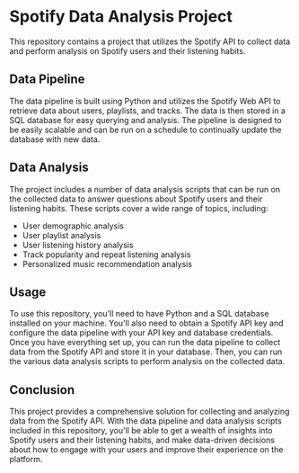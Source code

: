 # Spotify Data Analysis Project

This repository contains a project that utilizes the Spotify API to collect data and perform analysis on Spotify users and their listening habits. 

## Data Pipeline
The data pipeline is built using Python and utilizes the Spotify Web API to retrieve data about users, playlists, and tracks. The data is then stored in a SQL database for easy querying and analysis. The pipeline is designed to be easily scalable and can be run on a schedule to continually update the database with new data.

## Data Analysis
The project includes a number of data analysis scripts that can be run on the collected data to answer questions about Spotify users and their listening habits. These scripts cover a wide range of topics, including:
- User demographic analysis
- User playlist analysis
- User listening history analysis
- Track popularity and repeat listening analysis
- Personalized music recommendation analysis

## Usage
To use this repository, you'll need to have Python and a SQL database installed on your machine. You'll also need to obtain a Spotify API key and configure the data pipeline with your API key and database credentials. Once you have everything set up, you can run the data pipeline to collect data from the Spotify API and store it in your database. Then, you can run the various data analysis scripts to perform analysis on the collected data.

## Conclusion
This project provides a comprehensive solution for collecting and analyzing data from the Spotify API. With the data pipeline and data analysis scripts included in this repository, you'll be able to get a wealth of insights into Spotify users and their listening habits, and make data-driven decisions about how to engage with your users and improve their experience on the platform.
